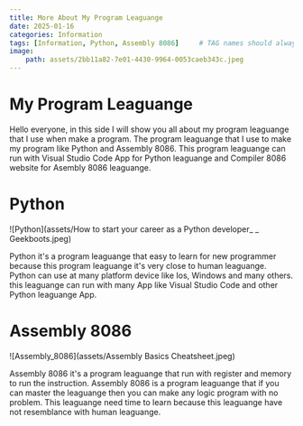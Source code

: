 ```yaml
---
title: More About My Program Leaguange
date: 2025-01-16
categories: Information
tags: [Information, Python, Assembly 8086]     # TAG names should always be lowercase
image:
    path: assets/2bb11a82-7e01-4430-9964-0053caeb343c.jpeg
---
```


# My Program Leaguange

Hello everyone, in this side I will show you all about my program leaguange that I use when make a program. The program leaguange that I use to make my program like Python and Assembly 8086. This program leaguange can run with Visual Studio Code  App for Python leaguange and Compiler 8086 website for Asembly 8086 leaguange.

# Python

![Python](assets/How to start your career as a Python developer_ _ Geekboots.jpeg)

Python it's a program leaguange that easy to learn for new programmer because this program leaguange it's very close to human leaguange. Python can use at many platform device like Ios, Windows and many others. this leaguange can run with many App like Visual Studio Code and other Python leaguange App.

# Assembly 8086

![Assembly_8086](assets/Assembly Basics Cheatsheet.jpeg)

Assembly 8086 it's a program leaguange that run with register and memory to run the instruction. Assembly 8086 is a program leaguange that if you can master the leaguange then you can make any logic program with no problem. This leaguange need time to learn because this leaguange have not resemblance with human leaguange.